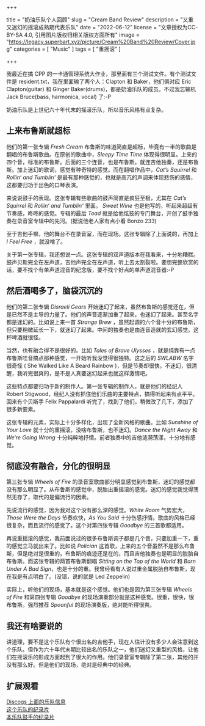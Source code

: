 +++

title = "奶油乐队个人回顾"
slug = "Cream Band Review"
description = "又重又迷幻的摇滚成熟期代表乐队"
date = "2022-06-12"
license = "文章授权为CC-BY-SA 4.0, 引用图片版权归相关版权方面所有"
image = "https://legacy.superbart.xyz/picture/Cream%20Band%20Review/Cover.jpg"
categories = [
    "Music"
]
tags = [
    "重摇滚"
]

+++

我最近在搞 CPP 的一卡通管理系统大作业，那里面有三个测试文件。有个测试文件是 resident.txt，我在里面输了两个人：Clapton 和 Baker，他们俩对应 Eric Clapton(guitar) 和 Ginger Baker(drums)，都是奶油乐队的成员。不过我忘输机 Jack Bruce(bass, harmonica, vocal) 了:-P

奶油乐队是上世纪六十年代末的摇滚乐队，所以音乐风格有点复杂。

## 上来布鲁斯就超标

他们的第一张专辑 *Fresh Cream*  布鲁斯的味道简直是超标，毕竟有一半的歌曲是翻唱的布鲁斯歌曲。在原创的歌曲中，*Sleepy Time Time* 体现得很明显。上来的四个音，标准的布鲁斯。后面的三个连音，也是布鲁斯。就连吉他独奏，还是布鲁斯。加上迷幻的歌词，感觉有种奇特的感觉。而在翻唱作品中，*Cat’s Squirrel* 和 *Rollin‘ and Tumblin'* 是最有那种感觉的，也就是高亢的声调来体现悲伤的感情，这都要归功于出色的口琴表演。

来说说鼓手的表现。这张专辑有些歌曲的鼓声简直是疯狂至极，尤其在 *Cat’s Squirrel* 和 *Rollin‘ and Tumblin'* 里面。 *Sweet Wine* 也是他写的，听起来超级有节奏感，咚咚的感觉。专辑的最后 *Toad* 就是给他炫技的专门舞台，开创了鼓手独奏在录音室专辑中的先河。(据说他老人家有点小看 Bonzo 233) 

至于吉他手嘛，他的舞台不在录音室，而在现场。这张专辑除了上面说的，再加上 *I Feel Free* ，就没啥了。

关于第一张专辑，我还想说一点。这张专辑的双声道版本在我看来，十分地糟糕。鼓声贝斯完全在左声道，吉他声完全在左声道，听上去太割裂啦。要想完整欣赏的话，要不找个有单声道混音的纪念版，要不找个好点的单声道混音器:-P

## 然后酒喝多了，脑袋沉沉的

他们的第二张专辑 *Disraeli Gears*  开始迷幻了起来，虽然布鲁斯的感觉还在，但是已然不是主导的力量了。他们的声音逐渐加重了起来，也迷幻了起来。甚至名字都是迷幻的。比如说上来一首 *Strange Brew* ，虽然起调的六个音十分的布鲁斯，但只要稍微延长一下，就迷幻了起来。中间的独奏也是由连音造就的玄幻感觉。这杯啤酒就很怪。

当然，也有融合得不是很好的。比如 *Tales of Brave Ulysses* ，就是纯靠有一点布鲁斯哇音搞点那种感觉，一开始听我没觉得很独特。这之后的 *SWLABW* 名字很奇怪 ( She Walked Like A Beard Rainbow )，但是节奏却很快，不迷幻，很清醒，我听完很爽的，是不是人真要迷幻起来也就这样激情吧。

这些特点都要归功于新的制作人。第一张专辑的制作人，就是他们的经纪人 Robert Stigwood，经纪人没有抓住他们乐曲的主要特点，搞得听起来有点平平。回来有个贝斯手 Felix Pappalardi 听完了，找到了他们，稍微改了几下，添加了很多新要素。

这张专辑的元素，实际上十分多样化，出现了全新风格的歌曲。比如 *Sunshine of Your Love* 就十分的重摇滚，没啥布鲁斯，也不迷幻。*Dance the Night Away* 和 *We‘re Going Wrong* 十分纯粹地抒情。前者独奏中的吉他涟漪荡漾，十分地有感觉。

## 彻底没有融合，分化的很明显

第三张专辑 *Wheels of Fire*  的录音室歌曲部分明显感觉到布鲁斯，迷幻的感觉都没有那么明显了。从布鲁斯的感觉中，脱胎出重摇滚的感觉。迷幻的感觉我觉得荡然无存了，取代的是偏流行的因素。

先说流行的感觉，因为我对这个没有那么深的感觉。*White Room* 气势宏大，*Those Were the Days* 节奏欢快，*As You Said* 十分伤感抒情。歌曲的风格已经很复杂，而且流行的感觉了。这个对第四张专辑 *Goodbye* 的三首歌都适用。

再说重摇滚的感觉，我前面说过的很多布鲁斯调子都是几个音，只要加重一下，重的感觉立马就出来了。比如说 *Polician* 这首歌，上来的五个音虽然不是那么布鲁斯，但是绝对是很重的，布鲁斯的痕迹还是在的，而且吉他独奏也是明显的脱胎自布鲁斯。而这张专辑的两首布鲁斯翻唱 *Sitting on the Top of the World* 和 *Born Under A Bad Sign*，也是十分的重。我曾经看有人说过重金属脱胎自布鲁斯，现在我是有点明白了。(没错，说的就是 Led Zeppelin)

实际上，听他们的现场，基本就是这个感觉。他们也是因为第三张专辑 *Wheels of Fire*  和第四张专辑 *Goodbye* 的现场演奏部分就是这种感觉。很重，很快，很布鲁斯。强烈推荐 *Spoonful* 的现场演奏版，绝对能听得很爽。

## 我还有啥要说的

讲道理，要不是这个乐队有个很出名的吉他手，现在人估计没有多少人会注意到这个乐队。但作为六十年代末期比较出名的乐队之一，他们迷幻又重型的风格，让他们在摇滚乐的形成方面起到了很大的作用。他们录音室专辑除了第二张，其他的并没有那么好。但是他们的现场，绝对是经典中的经典。

## 扩展观看
[Discogs 上面的乐队信息](https://www.discogs.com/artist/229621-Cream-2)  
[这个乐队的纪录片](https://www.bilibili.com/video/BV1xF411T75L)  
[本乐队鼓手的纪录片](https://www.bilibili.com/video/BV1Zy4y1y729)  